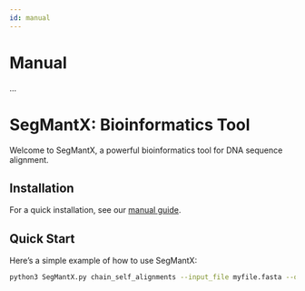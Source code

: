 ```yaml
---
id: manual
---
```


# Manual

...

# SegMantX: Bioinformatics Tool

Welcome to SegMantX, a powerful bioinformatics tool for DNA sequence alignment.

## Installation

For a quick installation, see our [manual guide](manual.md).

## Quick Start

Here’s a simple example of how to use SegMantX:

```bash
python3 SegMantX.py chain_self_alignments --input_file myfile.fasta --output_file result.txt

